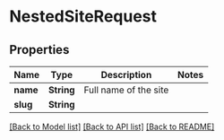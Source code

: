 # NestedSiteRequest

## Properties

Name | Type | Description | Notes
------------ | ------------- | ------------- | -------------
**name** | **String** | Full name of the site | 
**slug** | **String** |  | 

[[Back to Model list]](../README.md#documentation-for-models) [[Back to API list]](../README.md#documentation-for-api-endpoints) [[Back to README]](../README.md)


